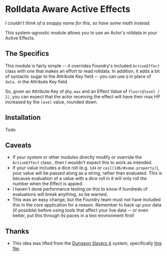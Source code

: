 # Rolldata Aware Active Effects
*I couldn't think of a snappy name for this, so have some math instead.*

This system-agnostic module allows you to use an Actor's rolldata in your
Active Effects.


## The Specifics
This module is fairly simple -- it overrides Foundry's included `ActiveEffect`
class with one that makes an effort to read rolldata. In addition, it adds a 
bit of syntactic sugar to the Attribute Key field -- you can use `@` in place
of `data.` in the Attribute Key field.

So, given an Attribute Key of `@hp.max` and an Effect Value of `floor(@level / 2)`,
you can expect that the actor receiving the effect will have their max HP increased
by the `level` value, rounded down.


## Installation
Todo


## Caveats
* If your system or other modules directly modify or override the `ActiveEffect` class
  , then I wouldn't expect this to work as intended.
* If your value includes a dice roll (e.g. `1d4` or `ceil(1d6/#some.property)`),
  your value will be passed along as a string, rather than evaluated. This is
  because evaluation of a value with a dice roll in it will only roll the number
  when the Effect is appled.
* I haven't done performance testing on this to know if hundreds of evaluations
  will break anything, so be warned.
* This was an easy change, but the Foundry team must not have included this in
  the core application for a reason. Remember to back up your data (if possible)
  before using tools that affect your live data -- or even better, put this through
  its paces in a test environment first!


## Thanks
* This idea was lifted from the [Dungeon Slayers 4](https://git.f3l.de/dungeonslayers/ds4) system, specifically [this file](https://git.f3l.de/dungeonslayers/ds4/-/blob/master/src/module/active-effect.ts).
